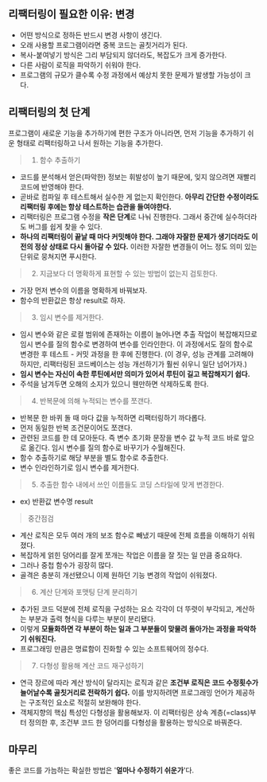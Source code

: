 ## 리팩터링이 필요한 이유: **변경**

- 어떤 방식으로 정하든 반드시 변경 사항이 생긴다.
- 오래 사용할 프로그램이라면 중복 코드는 골칫거리가 된다.
- 복사-붙여넣기 방식은 그리 부담되지 않더라도, 복잡도가 크게 증가한다.
- 다른 사람이 로직을 파악하기 쉬워야 한다.
- 프로그램의 규모가 클수록 수정 과정에서 예상치 못한 문제가 발생할 가능성이 크다.

## 리팩터링의 첫 단계

프로그램이 새로운 기능을 추가하기에 편한 구조가 아니라면, 먼저 기능을 추가하기 쉬운 형태로 리팩터링하고 나서 원하는 기능을 추가한다.

> 1. 함수 추출하기

- 코드를 분석해서 얻은(파악한) 정보는 휘발성이 높기 때문에, 잊지 않으려면 재빨리 코드에 반영해야 한다.
- 곧바로 컴파일 후 테스트해서 실수한 게 없는지 확인한다.
  **아무리 간단한 수정이라도 리팩터링 후에는 항상 테스트하는 습관을 들여야한다.**
- 리팩터링은 프로그램 수정을 **작은 단계**로 나눠 진행한다. 그래서 중간에 실수하더라도 버그를 쉽게 찾을 수 있다.
- **하나의 리팩터링이 끝날 때 마다 커밋해야 한다. 그래야 자잘한 문제가 생기더라도 이전의 정상 상태로 다시 돌아갈 수 있다.** 이러한 자잘한 변경들이 어느 정도 의미 있는 단위로 뭉쳐지면 푸시한다.

> 2. 지금보다 더 명확하게 표현할 수 있는 방법이 없는지 검토한다.

- 가장 먼저 변수의 이름을 명확하게 바꿔보자.
- 함수의 반환값은 항상 result로 하자.

> 3. 임시 변수를 제거한다.

- 임시 변수와 같은 로컬 범위에 존재하는 이름이 늘어나면 추출 작업이 복잡해지므로 임시 변수를 질의 함수로 변경하여 변수를 인라인한다. 이 과정에서도 질의 함수로 변경한 후 테스트 - 커밋 과정을 한 후에 진행한다. (이 경우, 성능 관계를 고려해야하지만, 리팩터링된 코드베이스는 성능 개선하기가 훨씬 쉬우니 일단 넘어가자.)
- **임시 변수는 자신이 속한 루틴에서만 의미가 있어서 루틴이 길고 복잡해지기 쉽다.**
- 주석을 남겨두면 오해의 소지가 있으니 웬만하면 삭제하도록 한다.

> 4. 반복문에 의해 누적되는 변수를 쪼갠다.

- 반복문 한 바퀴 돌 때 마다 값을 누적하면 리팩터링하기 까다롭다.
- 먼저 동일한 반복 조건문이어도 쪼갠다.
- 관련된 코드를 한 데 모아둔다. 즉 변수 초기화 문장을 변수 값 누적 코드 바로 앞으로 옮긴다. 임시 변수를 질의 함수로 바꾸기가 수월해진다.
- 함수 추출하기로 해당 부분을 별도 함수로 추출한다.
- 변수 인라인하기로 임시 변수를 제거한다.

> 5. 추출한 함수 내에서 쓰인 이름들도 코딩 스타일에 맞게 변경한다.

- ex) 반환값 변수명 result

> 중간점검

- 계산 로직은 모두 여러 개의 보조 함수로 빼냈기 때문에 전체 흐름을 이해하기 쉬워졌다.
- 복잡하게 얽힌 덩어리를 잘게 쪼개는 작업은 이름을 잘 짓는 일 만큼 중요하다.
- 그러나 중첩 함수가 굉장히 많다.
- 골격은 충분히 개선됐으니 이제 원하던 기능 변경의 작업이 쉬워졌다.

> 6. 계산 단계와 포맷팅 단계 분리하기

- 추가된 코드 덕분에 전체 로직을 구성하는 요소 각각이 더 뚜렷이 부각되고, 계산하는 부분과 출력 형식을 다루는 부분이 분리됐다.
- 이렇게 **모듈화하면 각 부분이 하는 일과 그 부분들이 맞물려 돌아가는 과정을 파악하기 쉬워진다.**
- 프로그래밍 만큼은 명료함이 진화할 수 있는 소프트웨어의 정수다.

> 7. 다형성 활용해 계산 코드 재구성하기

- 연극 장르에 따라 계산 방식이 달라지는 로직과 같은 **조건부 로직은 코드 수정횟수가 늘어날수록 골칫거리로 전락하기 쉽다.** 이를 방지하려면 프로그래밍 언어가 제공하는 구조적인 요소로 적절히 보완해야 한다.
- 객체지향의 핵심 특성인 다형성을 활용해보자. 이 리팩터링은 상속 계층(=class)부터 정의한 후, 조건부 코드 한 덩어리를 다형성을 활용하는 방식으로 바꿔준다.

## 마무리

좋은 코드를 가늠하는 확실한 방법은 '**얼마나 수정하기 쉬운가**'다.
